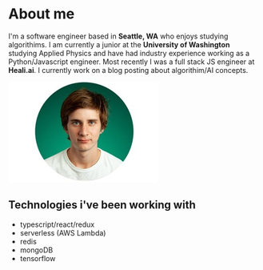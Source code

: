 # About me

I'm a software engineer based in **Seattle, WA** who enjoys studying algorithims. I am currently a junior at the **University of Washington** studying Applied Physics and have had industry experience working as a Python/Javascript engineer. Most recently I was a full stack JS engineer at **Heali.ai**. I currently work on a blog posting about algorithim/AI concepts.


![genetic](./Artur.jpg)

## Technologies i've been working with
* typescript/react/redux
* serverless (AWS Lambda)
* redis
* mongoDB
* tensorflow

